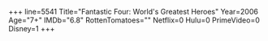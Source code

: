 +++
line=5541
Title="Fantastic Four: World's Greatest Heroes"
Year=2006
Age="7+"
IMDb="6.8"
RottenTomatoes=""
Netflix=0
Hulu=0
PrimeVideo=0
Disney=1
+++

